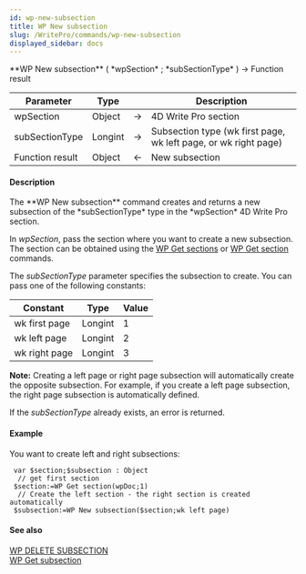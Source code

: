 ```yaml
---
id: wp-new-subsection
title: WP New subsection
slug: /WritePro/commands/wp-new-subsection
displayed_sidebar: docs
---
```


<!--REF #_command_.WP New subsection.Syntax-->**WP New subsection** ( *wpSection* ; *subSectionType* ) -> Function result<!-- END REF-->
<!--REF #_command_.WP New subsection.Params-->
| Parameter | Type |  | Description |
| --- | --- | --- | --- |
| wpSection | Object | &#8594;  | 4D Write Pro section |
| subSectionType | Longint | &#8594;  | Subsection type (wk first page, wk left page, or wk right page) |
| Function result | Object | &#8592; | New subsection |

<!-- END REF-->

#### Description 

<!--REF #_command_.WP New subsection.Summary-->The **WP New subsection** command creates and returns a new subsection of the *subSectionType* type in the *wpSection* 4D Write Pro section.<!-- END REF-->

In *wpSection*, pass the section where you want to create a new subsection. The section can be obtained using the [WP Get sections](wp-get-sections.md) or [WP Get section](wp-get-section.md) commands.

The *subSectionType* parameter specifies the subsection to create. You can pass one of the following constants:  
  
| Constant      | Type    | Value |
| ------------- | ------- | ----- |
| wk first page | Longint | 1     |
| wk left page  | Longint | 2     |
| wk right page | Longint | 3     |

**Note:** Creating a left page or right page subsection will automatically create the opposite subsection. For example, if you create a left page subsection, the right page subsection is automatically defined.

If the *subSectionType* already exists, an error is returned.

#### Example 

You want to create left and right subsections:

```4d
 var $section;$subsection : Object
  // get first section
 $section:=WP Get section(wpDoc;1)
  // Create the left section - the right section is created automatically
 $subsection:=WP New subsection($section;wk left page)
```

#### See also 

[WP DELETE SUBSECTION](../commands/wp-delete-subsection.md)  
[WP Get subsection](wp-get-subsection.md)  